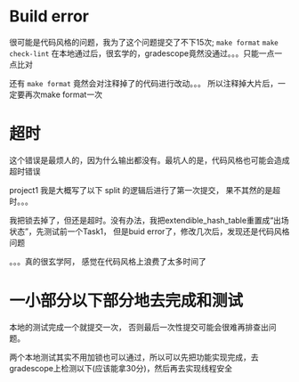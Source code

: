 # Build error
很可能是代码风格的问题，我为了这个问题提交了不下15次;
`make format` `make check-lint` 在本地通过后，很玄学的，gradescope竟然没通过。。。只能一点一点比对

还有 `make format` 竟然会对注释掉了的代码进行改动。。。 所以注释掉大片后，一定要再次make format一次

# 超时
这个错误是最烦人的，因为什么输出都没有。最坑人的是，代码风格也可能会造成超时错误

project1 我是大概写了以下 split 的逻辑后进行了第一次提交， 果不其然的是超时。。。

我把锁去掉了，但还是超时。没有办法，我把extendible_hash_table重置成“出场状态”，先测试前一个Task1， 但是buid error了，修改几次后，发现还是代码风格问题

。。。真的很玄学阿， 感觉在代码风格上浪费了太多时间了

# 一小部分以下部分地去完成和测试
本地的测试完成一个就提交一次， 否则最后一次性提交可能会很难再排查出问题。

两个本地测试其实不用加锁也可以通过，所以可以先把功能实现完成，去gradescope上检测以下(应该能拿30分)，然后再去实现线程安全


